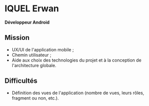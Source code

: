 # IQUEL Erwan

**Développeur Android**

## Mission

* UX/UI de l'application mobile ;
* Chemin utilisateur ;
* Aide aux choix des technologies du projet et à la conception de l'architecture globale.

## Difficultés

* Définition des vues de l'application (nombre de vues, leurs rôles, fragment ou non, etc.).
